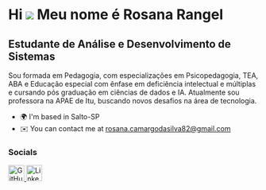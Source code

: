 Hi ![](https://user-images.githubusercontent.com/18350557/176309783-0785949b-9127-417c-8b55-ab5a4333674e.gif) Meu nome é Rosana Rangel
======================================================================================================================================

Estudante de Análise e Desenvolvimento de Sistemas
--------------------------------------------------

Sou formada em Pedagogia, com especializações em Psicopedagogia, TEA, ABA e Educação especial com ênfase em deficiência intelectual e múltiplas e cursando pós graduação em ciências de dados e IA. Atualmente sou professora na APAE de Itu, buscando novos desafios na área de tecnologia.

* 🌍  I'm based in Salto-SP
* ✉️  You can contact me at [rosana.camargodasilva82@gmail.com](mailto:rosana.camargodasilva82@gmail.com)


### Socials

<p align="left"> <a href="https://www.github.com/rosanarangel82-star" target="_blank" rel="noreferrer"> <picture> <source media="(prefers-color-scheme: dark)" srcset="https://raw.githubusercontent.com/danielcranney/readme-generator/main/public/icons/socials/github-dark.svg" /> <source media="(prefers-color-scheme: light)" srcset="https://raw.githubusercontent.com/danielcranney/readme-generator/main/public/icons/socials/github.svg" /> <img src="https://raw.githubusercontent.com/danielcranney/readme-generator/main/public/icons/socials/github.svg" width="32" height="32" alt="GitHub" title="GitHub" /> </picture> </a> <a href="https://www.linkedin.com/in/https://wrosana-camargo-rangel-de-andrade-98b0782a7?utm_source=share&utm_campaign=share_via&utm_content=profile&utm_medium=android_app" target="_blank" rel="noreferrer"> <picture> <source media="(prefers-color-scheme: dark)" srcset="https://raw.githubusercontent.com/danielcranney/readme-generator/main/public/icons/socials/linkedin-dark.svg" /> <source media="(prefers-color-scheme: light)" srcset="https://raw.githubusercontent.com/danielcranney/readme-generator/main/public/icons/socials/linkedin.svg" /> <img src="https://raw.githubusercontent.com/danielcranney/readme-generator/main/public/icons/socials/linkedin.svg" width="32" height="32" alt="LinkedIn" title="LinkedIn" /> </picture> </a></p>
